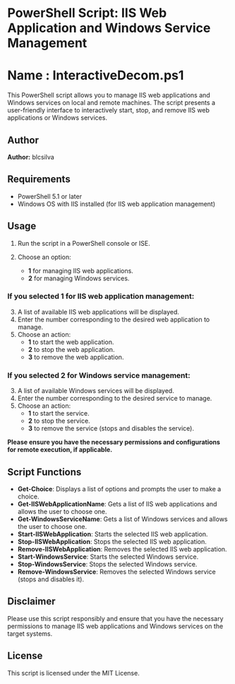 # PowerShell Script: IIS Web Application and Windows Service Management
# Name : InteractiveDecom.ps1
This PowerShell script allows you to manage IIS web applications and Windows services on local and remote machines. The script presents a user-friendly interface to interactively start, stop, and remove IIS web applications or Windows services.

## Author
**Author:** blcsilva

## Requirements
- PowerShell 5.1 or later
- Windows OS with IIS installed (for IIS web application management)

## Usage
1. Run the script in a PowerShell console or ISE.

2. Choose an option:
   - **1** for managing IIS web applications.
   - **2** for managing Windows services.

### If you selected **1** for IIS web application management:
3. A list of available IIS web applications will be displayed.
4. Enter the number corresponding to the desired web application to manage.
5. Choose an action:
   - **1** to start the web application.
   - **2** to stop the web application.
   - **3** to remove the web application.

### If you selected **2** for Windows service management:
3. A list of available Windows services will be displayed.
4. Enter the number corresponding to the desired service to manage.
5. Choose an action:
   - **1** to start the service.
   - **2** to stop the service.
   - **3** to remove the service (stops and disables the service).

**Please ensure you have the necessary permissions and configurations for remote execution, if applicable.**

## Script Functions
- **Get-Choice**: Displays a list of options and prompts the user to make a choice.
- **Get-IISWebApplicationName**: Gets a list of IIS web applications and allows the user to choose one.
- **Get-WindowsServiceName**: Gets a list of Windows services and allows the user to choose one.
- **Start-IISWebApplication**: Starts the selected IIS web application.
- **Stop-IISWebApplication**: Stops the selected IIS web application.
- **Remove-IISWebApplication**: Removes the selected IIS web application.
- **Start-WindowsService**: Starts the selected Windows service.
- **Stop-WindowsService**: Stops the selected Windows service.
- **Remove-WindowsService**: Removes the selected Windows service (stops and disables it).

## Disclaimer
Please use this script responsibly and ensure that you have the necessary permissions to manage IIS web applications and Windows services on the target systems.

## License
This script is licensed under the MIT License.


